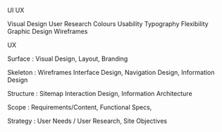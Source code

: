 UI                  UX

Visual Design   User Research
Colours         Usability
Typography      Flexibility
Graphic Design  Wireframes


  UX 

Surface     :   Visual Design, Layout, Branding
                    
Skeleton    :   Wireframes
                    Interface Design, Navigation Design, Information Design

Structure   :   Sitemap
                    Interaction Design, Information Architecture

Scope       :   Requirements/Content, Functional Specs,

Strategy    :   User Needs / User Research, Site Objectives

    
    